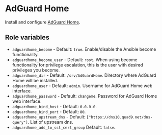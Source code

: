 # AdGuard Home

Install and configure [AdGuard Home](https://adguard.com/en/adguard-home/overview.html).

## Role variables

* `adguardhome_become` - Default: `true`. Enable/disable the Ansible become
  functionality.
* `adguardhome_become_user` - Default: `root`. When using become functionality
  for privilege escalation, this is the user with desired privileges you
  become.
* `adguardhome_dir` - Default: `/srv/AdGuardHome`. Directory where AdGuard
  Home will be installed.
* `adguardhome_user` - Default: `admin`. Username for AdGuard Home web interface.
* `adguardhome_password` - Default: `changeme`. Password for AdGuard Home web
  interface.
* `adguardhome_bind_host` - Default: `0.0.0.0`.
* `adguardhome_bind_port` - Default: `80`.
* `adguardhome_upstream_dns` - Default: `["https://dns10.quad9.net/dns-query"]`.
  List of upstream dns.
* `adguardhome_add_to_ssl_cert_group` Default: `false`.
